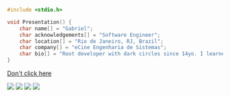 ```c
#include <stdio.h>

void Presentation() {
    char name[] = "Gabriel";
    char acknowledgements[] = "Software Engineer";
    char location[] = "Rio de Janeiro, RJ, Brazil";
    char company[] = "eCine Engenharia de Sistemas";
    char bio[] = "Root developer with dark circles since 14yo. I learned by making mistakes.";
}
```

[Don't click here](http://korex71.github.io/flappy/)

<div> 
  <a href = "mailto: dev@korex.xyz"><img src="https://img.shields.io/badge/-Pessoal-%23333?style=for-the-badge&logo=gmail&logoColor=white" target="_blank"></a>
  <a href = "mailto: gabriel.silva@ecine.com.br"><img src="https://img.shields.io/badge/-Contact-%23333?style=for-the-badge&logo=gmail&logoColor=white" target="_blank"></a>
  <a href = "#"><img src="https://img.shields.io/badge/-okore-%fff?style=for-the-badge&logo=discord&logoColor=white" target="_blank"></a>
  <a href="https://www.linkedin.com/in/gabriel-anjos-603776172/" target="_blank"><img src="https://img.shields.io/badge/-LinkedIn-%230077B5?style=for-the-badge&logo=linkedin&logoColor=white" target="_blank"></a> 
 
</div>
